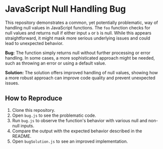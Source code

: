 # JavaScript Null Handling Bug

This repository demonstrates a common, yet potentially problematic, way of handling null values in JavaScript functions.  The `foo` function checks for null values and returns null if either input `a` or `b` is null. While this appears straightforward, it might mask more serious underlying issues and could lead to unexpected behavior.

**Bug:** The function simply returns null without further processing or error handling.  In some cases, a more sophisticated approach might be needed, such as throwing an error or using a default value.

**Solution:** The solution offers improved handling of null values, showing how a more robust approach can improve code quality and prevent unexpected issues.

## How to Reproduce

1. Clone this repository.
2. Open `bug.js` to see the problematic code.
3. Run `bug.js` to observe the function's behavior with various null and non-null inputs.
4. Compare the output with the expected behavior described in the README.
5. Open `bugSolution.js` to see an improved implementation.